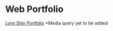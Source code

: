 # Web Portfolio

[Lynn Shin Portfolio](https://shinhy2026.github.io/lynn-shin-portfolio/)
*Media query yet to be added
